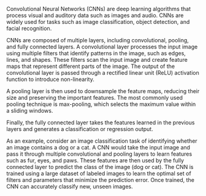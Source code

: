 Convolutional Neural Networks (CNNs) are deep learning algorithms that process visual and auditory data such as images and audio. CNNs are widely used for tasks such as image classification, object detection, and facial recognition.

CNNs are composed of multiple layers, including convolutional, pooling, and fully connected layers. A convolutional layer processes the input image using multiple filters that identify patterns in the image, such as edges, lines, and shapes. These filters scan the input image and create feature maps that represent different parts of the image. The output of the convolutional layer is passed through a rectified linear unit (ReLU) activation function to introduce non-linearity.

A pooling layer is then used to downsample the feature maps, reducing their size and preserving the important features. The most commonly used pooling technique is max-pooling, which selects the maximum value within a sliding windows.

Finally, the fully connected layer takes the features learned in the previous layers and generates a classification or regression output.

As an example, consider an image classification task of identifying whether an image contains a dog or a cat. A CNN would take the input image and pass it through multiple convolutional and pooling layers to learn features such as fur, eyes, and paws. These features are then used by the fully connected layer to predict the class of the image (dog or cat). The CNN is trained using a large dataset of labeled images to learn the optimal set of filters and parameters that minimize the prediction error. Once trained, the CNN can accurately classify new, unseen images.